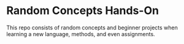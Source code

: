 # Random Concepts Hands-On
This repo consists of random concepts and beginner projects when learning a new language, methods, and even assignments.
